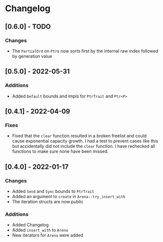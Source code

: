 # Changelog

## [0.6.0] - TODO
### Changes
- The `PartialOrd` on `Ptr`s now sorts first by the internal raw index followed by generation value

## [0.5.0] - 2022-05-31
### Additions
- Added `Default` bounds and impls for `PtrTrait` and `Ptr<P>`

## [0.4.1] - 2022-04-09
### Fixes
- Fixed that the `clear` function resulted in a broken freelist and could cause exponential capacity
  growth. I had a test to prevent cases like this but accidentally did not include the `clear`
  function. I have rechecked all functions to make sure none have been missed.

## [0.4.0] - 2022-01-17
### Changes
- Added `Send` and `Sync` bounds to `PtrTrait`
- Added an argument to `create` in `Arena::try_insert_with`
- The iteration structs are now public

### Additions
- Added Changelog
- Added `insert_with` to `Arena`
- New iterators for `Arena` were added
